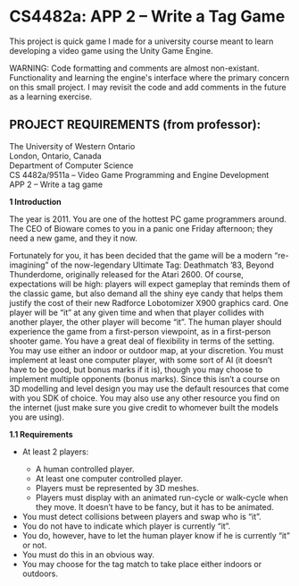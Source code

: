 <h1>CS4482a: APP 2 – Write a Tag Game</h1>

This project is quick game I made for a university course meant to learn developing a video 
game using the Unity Game Engine.

WARNING: Code formatting and comments are almost non-existant. Functionality and learning the
engine's interface where the primary concern on this small project. I may revisit the code and
add comments in the future as a learning exercise.

<h2>PROJECT REQUIREMENTS (from professor):</h2>

The University of Western Ontario
</br>London, Ontario, Canada
</br>Department of Computer Science
</br>CS 4482a/9511a – Video Game Programming and Engine Development
</br>APP 2 – Write a tag game

<b>1 Introduction</b>

The year is 2011. You are one of the hottest PC game programmers around. The CEO of
Bioware comes to you in a panic one Friday afternoon; they need a new game, and they it
now.

Fortunately for you, it has been decided that the game will be a modern “re-imagining”
of the now-legendary Ultimate Tag: Deathmatch ’83, Beyond Thunderdome, originally
released for the Atari 2600. Of course, expectations will be high: players will expect
gameplay that reminds them of the classic game, but also demand all the shiny eye candy
that helps them justify the cost of their new Radforce Lobotomizer X900 graphics card.
One player will be “it” at any given time and when that player collides with another
player, the other player will become “it”. The human player should experience the game
from a first-person viewpoint, as in a first-person shooter game.
You have a great deal of flexibility in terms of the setting. You may use either an indoor
or outdoor map, at your discretion. You must implement at least one computer player,
with some sort of AI (it doesn’t have to be good, but bonus marks if it is), though you may
choose to implement multiple opponents (bonus marks).
Since this isn’t a course on 3D modelling and level design you may use the default
resources that come with you SDK of choice. You may also use any other resource you
find on the internet (just make sure you give credit to whomever built the models you are
using).

<b>1.1 Requirements</b>
<ul>
  <li>At least 2 players:</li>
    <ul>
      <li>A human controlled player.</li>
      <li>At least one computer controlled player.</li>
      <li>Players must be represented by 3D meshes.</li>
      <li>Players must display with an animated run-cycle or walk-cycle when they move. It doesn’t 
        have to be fancy, but it has to be animated.</li>
    </ul>
  <li>You must detect collisions between players and swap who is “it”.</li>
  <li>You do not have to indicate which player is currently “it”.</li>
  <li>You do, however, have to let the human player know if he is currently “it” or not.</li>
  <li>You must do this in an obvious way.</li>
  <li>You may choose for the tag match to take place either indoors or outdoors.</li>
</ul>
